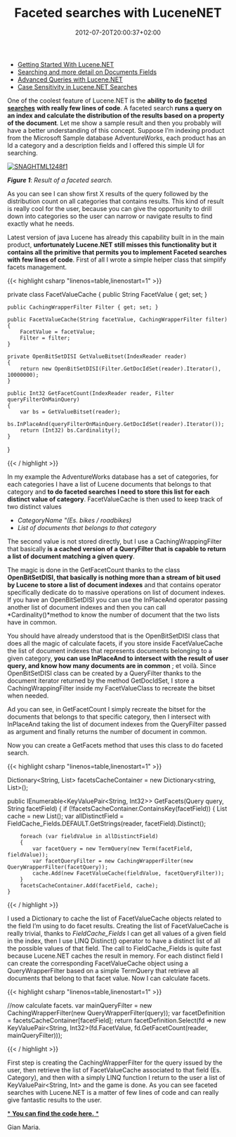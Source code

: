 ﻿---
title: "Faceted searches with LuceneNET"
description: ""
date: 2012-07-20T20:00:37+02:00
draft: false
tags: [lucene]
categories: [LuceneNET]
---
- [Getting Started With Lucene.NET](http://www.codewrecks.com/blog/index.php/2012/06/20/getting-started-with-lucene-net/)
- [Searching and more detail on Documents Fields](http://www.codewrecks.com/blog/index.php/2012/06/21/getting-started-with-lucene-netsearching/)
- [Advanced Queries with Lucene.NET](http://www.codewrecks.com/blog/index.php/2012/07/03/advanced-queries-with-lucene-net/)
- [Case Sensitivity in Lucene.NET Searches](http://www.codewrecks.com/blog/index.php/2012/07/05/case-sensitivity-in-lucene-search/)

One of the coolest feature of Lucene.NET is the  **ability to do** [**faceted searches**](http://en.wikipedia.org/wiki/Faceted_classification) **with really few lines of code**. A faceted search  **runs a query on an index and calculate the distribution of the results based on a property of the document**. Let me show a sample result and then you probably will have a better understanding of this concept. Suppose I’m indexing product from the Microsoft Sample database AdventureWorks, each product has an Id a category and a description fields and I offered this simple UI for searching.

[![SNAGHTML1248f1](https://www.codewrecks.com/blog/wp-content/uploads/2012/07/SNAGHTML1248f1_thumb.png "SNAGHTML1248f1")](https://www.codewrecks.com/blog/wp-content/uploads/2012/07/SNAGHTML1248f1.png)

 ***Figure 1***: *Result of a faceted search.*

As you can see I can show first X results of the query followed by the distribution count on all categories that contains results. This kind of result is really cool for the user, because you can give the opportunity to drill down into categories so the user can narrow or navigate results to find exactly what he needs.

Latest version of java Lucene has already this capability built in in the main product,  **unfortunately Lucene.NET still misses this functionality but it contains all the primitive that permits you to implement Faceted searches with few lines of code**. First of all I wrote a simple helper class that simplify facets management.

{{< highlight csharp "linenos=table,linenostart=1" >}}


private class FacetValueCache
{
    public String FacetValue { get; set; }

    public CachingWrapperFilter Filter { get; set; }

    public FacetValueCache(String facetValue, CachingWrapperFilter filter)
    {
        FacetValue = facetValue;
        Filter = filter;
    }

    private OpenBitSetDISI GetValueBitset(IndexReader reader)
    {
        return new OpenBitSetDISI(Filter.GetDocIdSet(reader).Iterator(), 10000000);
    }

    public Int32 GetFacetCount(IndexReader reader, Filter queryFilterOnMainQuery)
    {
        var bs = GetValueBitset(reader);
        bs.InPlaceAnd(queryFilterOnMainQuery.GetDocIdSet(reader).Iterator());
        return (Int32) bs.Cardinality();
    }
}

{{< / highlight >}}

In my example the AdventureWorks database has a set of categories, for each categories I have a list of Lucene documents that belongs to that category and **to do faceted searches I need to store this list for each distinct value of category**. FacetValueCache is then used to keep track of two distinct values

- *CategoryName "(Es. bikes / roadbikes)*
- *List of documents that belongs to that category*

The second value is not stored directly, but I use a CachingWrappingFilter that basically  **is a cached version of a QueryFilter that is capable to return a list of document matching a given query**.

The magic is done in the GetFacetCount thanks to the class  **OpenBitSetDISI, that basically is nothing more than a stream of bit used by Lucene to store a list of document indexes** and that contains operator specifically dedicate do to massive operations on list of document indexes. If you have an OpenBitSetDISI you can use the InPlaceAnd operator passing another list of document indexes and then you can call *Cardinality()*method to know the number of document that the two lists have in common.

You should have already understood that is the OpenBitSetDISI class that does all the magic of calculate facets, if you store inside FacetValueCache the list of document indexes that represents documents belonging to a given category,  **you can use InPlaceAnd to intersect with the result of user query, and know how many documents are in common** ; et voilà. Since OpenBitSetDISI class can be created by a QueryFilter thanks to the document iterator returned by the method GetDocIdSet, I store a CachingWrappingFilter inside my FacetValueClass to recreate the bitset when needed.

Ad you can see, in GetFacetCount I simply recreate the bitset for the documents that belongs to that specific category, then I intersect with InPlaceAnd taking the list of document indexes from the QueryFilter passed as argument and finally returns the number of document in common.

Now you can create a GetFacets method that uses this class to do faceted search.

{{< highlight csharp "linenos=table,linenostart=1" >}}


Dictionary<String, List<FacetValueCache>> facetsCacheContainer = new Dictionary<string, List<FacetValueCache>>();

public IEnumerable<KeyValuePair<String, Int32>> GetFacets(Query query, String facetField)
{
    if (!facetsCacheContainer.ContainsKey(facetField))
    {
        List<FacetValueCache> cache = new List<FacetValueCache>();
        var allDistinctField = FieldCache_Fields.DEFAULT.GetStrings(reader, facetField).Distinct();

        foreach (var fieldValue in allDistinctField)
        {
            var facetQuery = new TermQuery(new Term(facetField, fieldValue));
            var facetQueryFilter = new CachingWrapperFilter(new QueryWrapperFilter(facetQuery));
            cache.Add(new FacetValueCache(fieldValue, facetQueryFilter));
        }
        facetsCacheContainer.Add(facetField, cache);
    }

{{< / highlight >}}

I used a Dictionary to cache the list of FacetValueCache objects related to the field I’m using to do facet results. Creating the list of FacetValueCache is really trivial, thanks to *FieldCache\_Fields* I can get all values of a given field in the index, then I use LINQ Distinct() operator to have a distinct list of all the possible values of that field. The call to FieldCache\_Fields is quite fast because Lucene.NET caches the result in memory. For each distinct field I can create the corresponding FacetValueCache object using a QueryWrapperFilter based on a simple TermQuery that retrieve all documents that belong to that facet value. Now I can calculate facets.

{{< highlight csharp "linenos=table,linenostart=1" >}}


//now calculate facets.
var mainQueryFilter = new CachingWrapperFilter(new QueryWrapperFilter(query));
var facetDefinition = facetsCacheContainer[facetField];
return facetDefinition.Select(fd =>
    new KeyValuePair<String, Int32>(fd.FacetValue, fd.GetFacetCount(reader, mainQueryFilter)));

{{< / highlight >}}

First step is creating the CachingWrapperFilter for the query issued by the user, then retrieve the list of FacetValueCache associated to that field (Es. Category), and then with a simply LINQ function I return to the user a list of KeyValuePair&lt;String, Int&gt; and the game is done. As you can see faceted searches with Lucene.NET is a matter of few lines of code and can really give fantastic results to the user.

[* **You can find the code here.** *](http://sdrv.ms/MctxOX)

Gian Maria.
